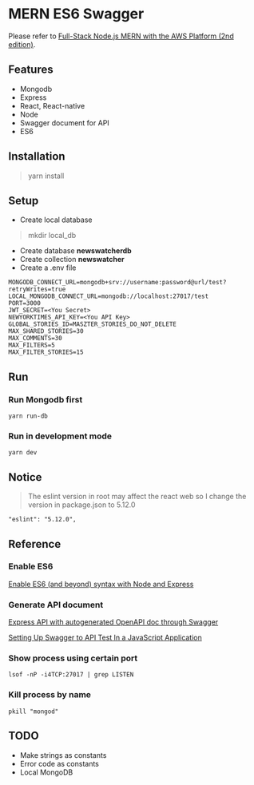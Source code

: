 # MERN ES6 Swagger

Please refer to [Full-Stack Node.js MERN with the AWS Platform (2nd edition)](https://github.com/eljamaki01/NewsWatcher2RWeb).

## Features

- Mongodb
- Express
- React, React-native
- Node
- Swagger document for API
- ES6

## Installation

> yarn install

## Setup

- Create local database

> mkdir local_db

- Create database **newswatcherdb**
- Create collection **newswatcher**
- Create a .env file

```
MONGODB_CONNECT_URL=mongodb+srv://username:password@url/test?retryWrites=true
LOCAL_MONGODB_CONNECT_URL=mongodb://localhost:27017/test
PORT=3000
JWT_SECRET=<You Secret>
NEWYORKTIMES_API_KEY=<You API Key>
GLOBAL_STORIES_ID=MASZTER_STORIES_DO_NOT_DELETE
MAX_SHARED_STORIES=30
MAX_COMMENTS=30
MAX_FILTERS=5
MAX_FILTER_STORIES=15
```

## Run

### Run Mongodb first

`yarn run-db`

### Run in development mode

`yarn dev`

## Notice

> The eslint version in root may affect the react web so I change the version in package.json to 5.12.0

`"eslint": "5.12.0",`

## Reference

### Enable ES6 

[Enable ES6 (and beyond) syntax with Node and Express](https://medium.freecodecamp.org/how-to-enable-es6-and-beyond-syntax-with-node-and-express-68d3e11fe1ab)

### Generate API document

[Express API with autogenerated OpenAPI doc through Swagger](http://www.acuriousanimal.com/2018/10/20/express-swagger-doc.html)

[Setting Up Swagger to API Test In a JavaScript Application](https://itnext.io/setting-up-swagger-in-a-node-js-application-d3c4d7aa56d4)

### Show process using certain port

`lsof -nP -i4TCP:27017 | grep LISTEN`

### Kill process by name

`pkill "mongod"`

## TODO

- Make strings as constants
- Error code as constants
- Local MongoDB

